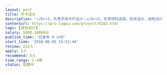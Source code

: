 ```yaml
---                
layout: post       
title: 手卡设计           
description: '</br>1，负责手持卡片设计；</br>2，负责材料选择，形状设计，结构设计；</br>3，负责与团队其他相关人员在产品设计过程中沟通；</br>4，希望找到对教育行业感兴趣以及对教育类产品设计工作有经验的伙伴。</br>'     
contenturl: https://pro.lagou.com/project/8282.html      
tags: [其他设计]            
salary: 5000-10000元          
publish_time: '已发布 9 小时'         
start_time: '2018-06-05 15:52:46'           
review: 222人                   
apply: 5人                   
recommend: 5人                   
time_range: 2-4周              
status: 招募中                  
---                 
```


